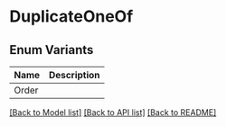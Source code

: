 # DuplicateOneOf

## Enum Variants

| Name | Description |
|---- | -----|
| Order |  |

[[Back to Model list]](../README.md#documentation-for-models) [[Back to API list]](../README.md#documentation-for-api-endpoints) [[Back to README]](../README.md)


